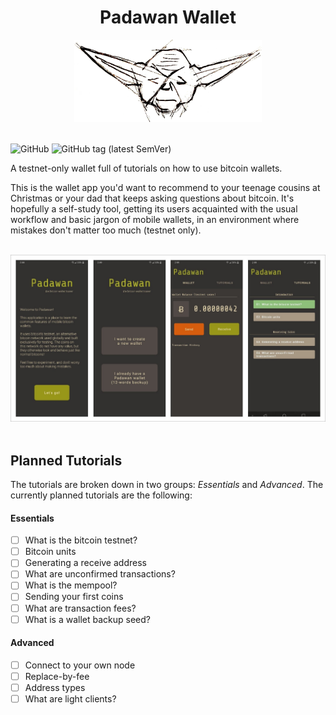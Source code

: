 <div align="center" >
  <h1>Padawan Wallet</h1>
  <img src="./images/logo_0.1.0.png" alt="Logo 0.1.0" width="300">
</div>
<br/>


![GitHub](https://img.shields.io/github/license/thunderbiscuit/padawan-wallet?color=brightgreen) ![GitHub tag (latest SemVer)](https://img.shields.io/github/v/tag/thunderbiscuit/padawan-wallet)

A testnet-only wallet full of tutorials on how to use bitcoin wallets.

This is the wallet app you'd want to recommend to your teenage cousins at Christmas or your dad that keeps asking questions about bitcoin. It's hopefully a self-study tool, getting its users acquainted with the usual workflow and basic jargon of mobile wallets, in an environment where mistakes don't matter too much (testnet only).

<br />

<div align="center" >
  <img src="./images/screenshots-padawan.jpg" alt="Padawan Screenshot">
</div>
<br />

## Planned Tutorials
The tutorials are broken down in two groups: _Essentials_ and _Advanced_. The currently planned tutorials are the following:

#### Essentials
- [ ] What is the bitcoin testnet?  
- [ ] Bitcoin units  
- [ ] Generating a receive address  
- [ ] What are unconfirmed transactions?  
- [ ] What is the mempool?  
- [ ] Sending your first coins  
- [ ] What are transaction fees?  
- [ ] What is a wallet backup seed?  

#### Advanced
- [ ] Connect to your own node  
- [ ] Replace-by-fee  
- [ ] Address types  
- [ ] What are light clients?  
